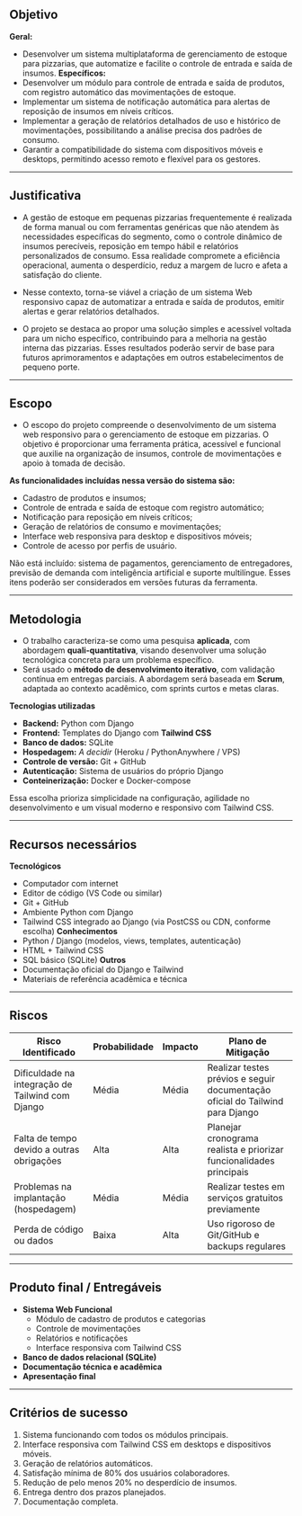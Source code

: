 ## Objetivo

**Geral:**

- Desenvolver um sistema multiplataforma de gerenciamento de estoque para pizzarias, que automatize e facilite o controle de entrada e saída de insumos.
  **Específicos:**
- Desenvolver um módulo para controle de entrada e saída de produtos, com registro automático das movimentações de estoque.
- Implementar um sistema de notificação automática para alertas de reposição de insumos em níveis críticos.
- Implementar a geração de relatórios detalhados de uso e histórico de movimentações, possibilitando a análise precisa dos padrões de consumo.
- Garantir a compatibilidade do sistema com dispositivos móveis e desktops, permitindo acesso remoto e flexível para os gestores.

---

## Justificativa

- A gestão de estoque em pequenas pizzarias frequentemente é realizada de forma manual ou com ferramentas genéricas que não atendem às necessidades específicas do segmento, como o controle dinâmico de insumos perecíveis, reposição em tempo hábil e relatórios personalizados de consumo. Essa realidade compromete a eficiência operacional, aumenta o desperdício, reduz a margem de lucro e afeta a satisfação do cliente.

- Nesse contexto, torna-se viável a criação de um sistema Web responsivo capaz de automatizar a entrada e saída de produtos, emitir alertas e gerar relatórios detalhados.

- O projeto se destaca ao propor uma solução simples e acessível voltada para um nicho específico, contribuindo para a melhoria na gestão interna das pizzarias. Esses resultados poderão servir de base para futuros aprimoramentos e adaptações em outros estabelecimentos de pequeno porte.

---

## Escopo

- O escopo do projeto compreende o desenvolvimento de um sistema web responsivo para o gerenciamento de estoque em pizzarias. O objetivo é proporcionar uma ferramenta prática, acessível e funcional que auxilie na organização de insumos, controle de movimentações e apoio à tomada de decisão.

**As funcionalidades incluídas nessa versão do sistema são:**

- Cadastro de produtos e insumos;
- Controle de entrada e saída de estoque com registro automático;
- Notificação para reposição em níveis críticos;
- Geração de relatórios de consumo e movimentações;
- Interface web responsiva para desktop e dispositivos móveis;
- Controle de acesso por perfis de usuário.

Não está incluído: sistema de pagamentos, gerenciamento de entregadores, previsão de demanda com inteligência artificial e suporte multilíngue. Esses itens poderão ser considerados em versões futuras da ferramenta.

---

## Metodologia

- O trabalho caracteriza-se como uma pesquisa **aplicada**, com abordagem **quali-quantitativa**, visando desenvolver uma solução tecnológica concreta para um problema específico.
- Será usado o **método de desenvolvimento iterativo**, com validação contínua em entregas parciais. A abordagem será baseada em **Scrum**, adaptada ao contexto acadêmico, com sprints curtos e metas claras.

**Tecnologias utilizadas**

- **Backend:** Python com Django
- **Frontend:** Templates do Django com **Tailwind CSS**
- **Banco de dados:** SQLite
- **Hospedagem:** _A decidir_ (Heroku / PythonAnywhere / VPS)
- **Controle de versão:** Git + GitHub
- **Autenticação:** Sistema de usuários do próprio Django
- **Conteinerização:** Docker e Docker-compose

Essa escolha prioriza simplicidade na configuração, agilidade no desenvolvimento e um visual moderno e responsivo com Tailwind CSS.

---

## Recursos necessários

**Tecnológicos**

- Computador com internet
- Editor de código (VS Code ou similar)
- Git + GitHub
- Ambiente Python com Django
- Tailwind CSS integrado ao Django (via PostCSS ou CDN, conforme escolha)
  **Conhecimentos**
- Python / Django (modelos, views, templates, autenticação)
- HTML + Tailwind CSS
- SQL básico (SQLite)
  **Outros**
- Documentação oficial do Django e Tailwind
- Materiais de referência acadêmica e técnica

---

## Riscos

| **Risco Identificado**                           | **Probabilidade** | **Impacto** | **Plano de Mitigação**                                                        |
| ------------------------------------------------ | ----------------- | ----------- | ----------------------------------------------------------------------------- |
| Dificuldade na integração de Tailwind com Django | Média             | Média       | Realizar testes prévios e seguir documentação oficial do Tailwind para Django |
| Falta de tempo devido a outras obrigações        | Alta              | Alta        | Planejar cronograma realista e priorizar funcionalidades principais           |
| Problemas na implantação (hospedagem)            | Média             | Média       | Realizar testes em serviços gratuitos previamente                             |
| Perda de código ou dados                         | Baixa             | Alta        | Uso rigoroso de Git/GitHub e backups regulares                                |

---

## Produto final / Entregáveis

- **Sistema Web Funcional**
  - Módulo de cadastro de produtos e categorias
  - Controle de movimentações
  - Relatórios e notificações
  - Interface responsiva com Tailwind CSS
- **Banco de dados relacional (SQLite)**
- **Documentação técnica e acadêmica**
- **Apresentação final**

---

## Critérios de sucesso

1. Sistema funcionando com todos os módulos principais.
2. Interface responsiva com Tailwind CSS em desktops e dispositivos móveis.
3. Geração de relatórios automáticos.
4. Satisfação mínima de 80% dos usuários colaboradores.
5. Redução de pelo menos 20% no desperdício de insumos.
6. Entrega dentro dos prazos planejados.
7. Documentação completa.

